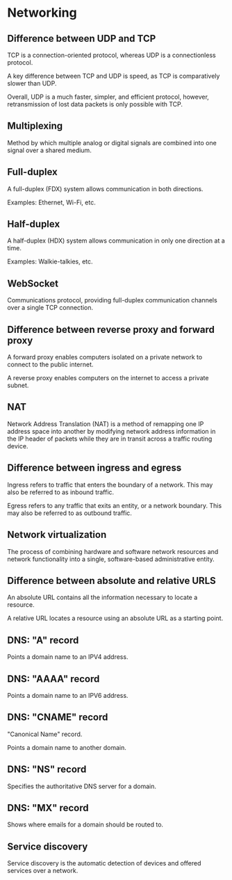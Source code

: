 # Networking

## Difference between UDP and TCP

TCP is a connection-oriented protocol, whereas UDP is a connectionless protocol.

A key difference between TCP and UDP is speed, as TCP is comparatively slower than UDP.

Overall, UDP is a much faster, simpler, and efficient protocol, however, retransmission of lost data packets is only
possible with TCP.

## Multiplexing

Method by which multiple analog or digital signals are combined into one signal over a shared medium.

## Full-duplex

A full-duplex (FDX) system allows communication in both directions.

Examples: Ethernet, Wi-Fi, etc.

## Half-duplex

A half-duplex (HDX) system allows communication in only one direction at a time.

Examples: Walkie-talkies, etc.

## WebSocket

Communications protocol, providing full-duplex communication channels over a single TCP connection.

## Difference between reverse proxy and forward proxy

A forward proxy enables computers isolated on a private network to connect to the public internet.

A reverse proxy enables computers on the internet to access a private subnet.

## NAT

Network Address Translation (NAT) is a method of remapping one IP address space into another by modifying network
address information in the IP header of packets while they are in transit across a traffic routing device.

## Difference between ingress and egress

Ingress refers to traffic that enters the boundary of a network. This may also be referred to as inbound traffic.

Egress refers to any traffic that exits an entity, or a network boundary. This may also be referred to as outbound
traffic.

## Network virtualization

The process of combining hardware and software network resources and network functionality into a single, software-based
administrative entity.

## Difference between absolute and relative URLS

An absolute URL contains all the information necessary to locate a resource.

A relative URL locates a resource using an absolute URL as a starting point.

## DNS: "A" record

Points a domain name to an IPV4 address.

## DNS: "AAAA" record

Points a domain name to an IPV6 address.

## DNS: "CNAME" record

"Canonical Name" record.

Points a domain name to another domain.

## DNS: "NS" record

Specifies the authoritative DNS server for a domain.

## DNS: "MX" record

Shows where emails for a domain should be routed to.

## Service discovery

Service discovery is the automatic detection of devices and offered services over a network.
